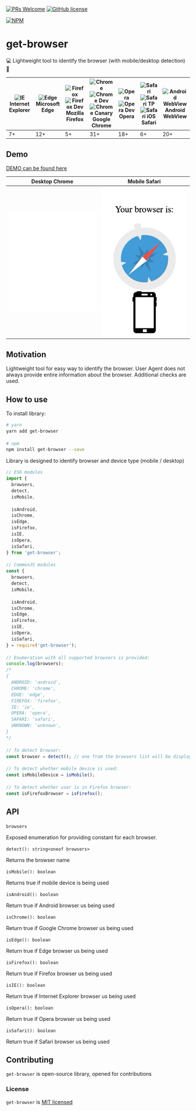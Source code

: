 [![PRs Welcome](https://img.shields.io/badge/PRs-welcome-brightgreen.svg)](https://github.com/yankouskia/get-browser/pulls) [![GitHub license](https://img.shields.io/badge/license-MIT-blue.svg)](https://github.com/yankouskia/get-browser/blob/master/LICENSE)

[![NPM](https://nodei.co/npm/get-browser.png?downloads=true)](https://www.npmjs.com/package/get-browser)

# get-browser

💻 Lightweight tool to identify the browser (with mobile/desktop detection) 📱


| <img src="https://cdnjs.cloudflare.com/ajax/libs/browser-logos/35.1.0/internet-explorer/internet-explorer_512x512.png" alt="IE" width="48px" height="48px"/></br> Internet Explorer | <img src="https://cdnjs.cloudflare.com/ajax/libs/browser-logos/35.1.0/edge/edge_512x512.png" alt="Edge" width="48px" height="48px" /></br> Microsoft Edge | <img src="https://cdnjs.cloudflare.com/ajax/libs/browser-logos/35.1.0/firefox/firefox_512x512.png" alt="Firefox" width="48px" height="48px" /><img src="https://cdnjs.cloudflare.com/ajax/libs/browser-logos/35.1.0/firefox-developer-edition/firefox-developer-edition_512x512.png" alt="Firefox Dev" width="48px" height="48px" /></br> Mozilla Firefox | <img src="https://cdnjs.cloudflare.com/ajax/libs/browser-logos/35.1.0/chrome/chrome_512x512.png" alt="Chrome" width="48px" height="48px" /><img src="https://cdnjs.cloudflare.com/ajax/libs/browser-logos/35.1.0/chrome-dev/chrome-dev_512x512.png" alt="Chrome Dev" width="48px" height="48px" /><img src="https://cdnjs.cloudflare.com/ajax/libs/browser-logos/35.1.0/archive/chrome-canary_19-48/chrome-canary_19-48_512x512.png" alt="Chrome Canary" width="48px" height="48px" /></br> Google Chrome | <img src="https://cdnjs.cloudflare.com/ajax/libs/browser-logos/35.1.0/opera/opera_512x512.png" alt="Opera" width="48px" height="48px" /><img src="https://cdnjs.cloudflare.com/ajax/libs/browser-logos/35.1.0/opera-developer/opera-developer_512x512.png" alt="Opera Dev" width="48px" height="48px" /></br> Opera | <img src="https://cdnjs.cloudflare.com/ajax/libs/browser-logos/35.1.0/safari/safari_512x512.png" alt="Safari" width="48px" height="48px" /><img src="https://cdnjs.cloudflare.com/ajax/libs/browser-logos/35.1.0/safari-technology-preview/safari-technology-preview_512x512.png" alt="Safari TP" width="48px" height="48px" /><img src="https://cdnjs.cloudflare.com/ajax/libs/browser-logos/35.1.0/safari-ios/safari-ios_512x512.png" alt="Safari iOS" width="48px" height="48px" /></br> Safari | <img src="https://cdnjs.cloudflare.com/ajax/libs/browser-logos/35.1.0/android-webview-beta/android-webview-beta_512x512.png" alt="Android WebView" width="48px" height="48px" /></br> Android WebView
| --- | --- | --- | --- | --- | --- | ---
| 7+ | 12+ | 5+ | 31+ | 18+ | 6+ | 20+


## Demo

[DEMO can be found here](https://yankouskia.github.com/get-browser/example)


Desktop Chrome            |  Mobile Safari
:-------------------------:|:-------------------------:
<img src="./resources/desktop_chrome.gif" data-canonical-src="./resources/desktop_chrome.gif" width="300" />  |  <img src="./resources/mobile_safari.gif" data-canonical-src="./resources/mobile_safari.gif" width="300" />

## Motivation

Lightweight tool for easy way to identify the browser. User Agent does not always provide entire information about the browser. Additional checks are used.

## How to use

To install library:

```sh
# yarn
yarn add get-browser

# npm
npm install get-browser --save
```

Library is designed to identify browser and device type (mobile / desktop)

```js
// ES6 modules
import {
  browsers,
  detect,
  isMobile,

  isAndroid,
  isChrome,
  isEdge,
  isFirefox,
  isIE,
  isOpera,
  isSafari,
} from 'get-browser';

// CommonJS modules
const {
  browsers,
  detect,
  isMobile,

  isAndroid,
  isChrome,
  isEdge,
  isFirefox,
  isIE,
  isOpera,
  isSafari,
} = require('get-browser');

// Enumeration with all supported browsers is provided:
console.log(browsers);
/*
{
  ANDROID: 'android',
  CHROME: 'chrome',
  EDGE: 'edge',
  FIREFOX: 'firefox',
  IE: 'ie',
  OPERA: 'opera',
  SAFARI: 'safari',
  UNKNOWN: 'unknown',
}
*/

// To detect browser:
const browser = detect(); // one from the browsers list will be displayed

// To detect whether mobile device is used:
const isMobileDevice = isMobile();

// To detect whether user is in Firefox browser:
const isFirefoxBrowser = isFirefox();

```

## API

`browsers`

Exposed enumeration for providing constant for each browser.

`detect(): string<oneof browsers>`

Returns the browser name

`isMobile(): boolean`

Returns true if mobile device is being used

`isAndroid(): boolean`

Return true if Android browser us being used

`isChrome(): boolean`

Return true if Google Chrome browser us being used

`isEdge(): boolean`

Return true if Edge browser us being used

`isFirefox(): boolean`

Return true if Firefox browser us being used

`isIE(): boolean`

Return true if Internet Explorer browser us being used

`isOpera(): boolean`

Return true if Opera browser us being used

`isSafari(): boolean`

Return true if Safari browser us being used


## Contributing

`get-browser` is open-source library, opened for contributions


### License

`get-browser` is [MIT licensed](https://github.com/yankouskia/get-browser/blob/master/LICENSE)
